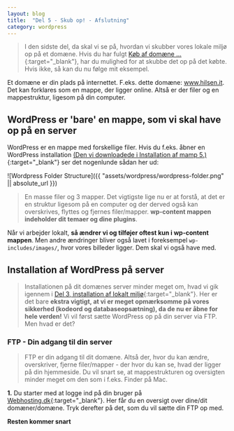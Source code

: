 ```yaml
---
layout: blog
title:  "Del 5 - Skub op! - Afslutning"
category: wordpress
---
```


> I den sidste del, da skal vi se på, hvordan vi skubber vores lokale miljø op på et domæne. Hvis du har fulgt [Køb af domæne ...](https://hilsen.it/wordpress/2018/02/20/koeb-af-dom%C3%A6ne.html){:target="_blank"}, har du mulighed for at skubbe det op på det købte. Hvis ikke, så kan du nu følge mit eksempel.

Et domæne er din plads på internettet. F.eks. dette domæne: www.hilsen.it. Det kan forklares som en mappe, der ligger online. Altså er der filer og en mappestruktur, ligesom på din computer.

## WordPress er 'bare' en mappe, som vi skal have op på en server

WordPress er en mappe med forskellige filer. Hvis du f.eks. åbner en WordPress installation [(Den vi downloadede i Installation af mamp 5.)](https://hilsen.it/wordpress/2018/02/09/del-3-Wordpress-basics.html#installation-og-opsætning-af-lokalt-miljø-til-mac){:target="_blank"} ser det nogenlunde sådan her ud: 

![Wordpress Folder Structure]({{ "assets/wordpress/wordpress-folder.png" || absolute_url }})

> En masse filer og 3 mapper. Det vigtigste lige nu er at forstå, at det er en struktur ligesom på en computer og der derved også kan overskrives, flyttes og fjernes filer/mapper. **wp-content mappen indeholder dit temaer og dine plugins**. 

Når vi arbejder lokalt, **så ændrer vi og tilføjer oftest kun i wp-content mappen**. Men andre ændringer bliver også lavet i foreksempel `wp-includes/images/`, hvor vores billeder ligger. Dem skal vi også have med.


## Installation af WordPress på server

> Installationen på dit domænes server minder meget om, hvad vi gik igennem i [Del 3, installation af lokalt miljø](https://hilsen.it/wordpress/2018/02/09/del-3-Wordpress-basics.html#installation-og-opsætning-af-lokalt-miljø-til-mac){:target="_blank"}. Her er det bare **ekstra vigtigt, at vi er meget opmærksomme på vores sikkerhed (kodeord og databaseopsætning), da de nu er åbne for hele verden!** Vi vil først sætte WordPress op på din server via FTP. Men hvad er det?

### FTP - Din adgang til din server

> FTP er din adgang til dit domæne. Altså der, hvor du kan ændre, overskriver, fjerne filer/mapper - der hvor du kan se, hvad der ligger på din hjemmeside. Du vil snart se, at mappestrukturen og oversigten minder meget om den som i f.eks. Finder på Mac.

**1.** Du starter med at logge ind på din bruger på [Webhosting.dk](https://www.webhosting.dk/){:target="_blank"}. Her får du en oversigt over dine/dit domæner/domæne. Tryk derefter på det, som du vil sætte din FTP op med.

**Resten kommer snart**






